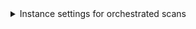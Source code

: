 <details><summary>Instance settings for orchestrated scans</summary>

The following settings apply to Security steps where the `scan_type` is `instance`  and the `policy_type` is `orchestratedScan`.

* `instance_identifier` (required)
* `instance_environment` (required)
* `instance_domain`
* `instance_path`
* `instance_protocol`
* `instance_port`
* `instance_type` = `website`

</details>